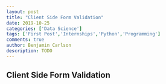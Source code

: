 ```yaml
---
layout: post
title: "Client Side Form Validation"
date: 2019-10-25
categories: ['Data Science']
tags: ['First Post','Internships','Python','Programming']
comments: true
author: Benjamin Carlson
description: TODO
---
```


## Client Side Form Validation
